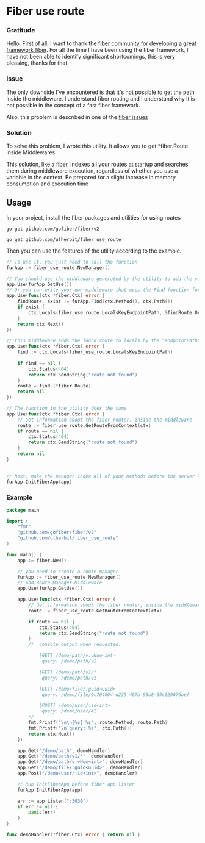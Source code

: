 # Fiber use route

### Gratitude
Hello. First of all, I want to thank the [fiber community](https://github.com/gofiber) for developing a great [framework fiber](https://github.com/gofiber/fiber).
For all the time I have been using the fiber framework, I have not been able to identify significant shortcomings, this is very pleasing, thanks for that.

### Issue

The only downside I've encountered is that it's not possible to get the path inside the middleware. I understand fiber routing and I understand why it is not possible in the concept of a fast fiber framework.

Also, this problem is described in one of the [fiber issues](https://github.com/gofiber/fiber/issues/2195)

### Solution

To solve this problem, I wrote this utility. It allows you to get *fiber.Route inside Middlewares

This solution, like a fiber, indexes all your routes at startup and searches them during middleware execution, regardless of whether you use a variable in the context. Be prepared for a slight increase in memory consumption and execution time

## Usage

In your project, install the fiber packages and utilities for using routes

```go get github.com/gofiber/fiber/v2```

```go get github.com/utherbit/fiber_use_route```

Then you can use the features of the utility according to the example.

```go
// To use it, you just need to call the function
furApp := fiber_use_route.NewManager()

// You should use the middleware generated by the utility to add the variable to the context
app.Use(furApp.GetUse())
// Or you can write your own middleware that uses the Find function for the route manager
app.Use(func(ctx *fiber.Ctx) error {
    findRoute, exist := furApp.Find(ctx.Method(), ctx.Path())
    if exist {
        ctx.Locals(fiber_use_route.LocalsKeyEndpointPath, &findRoute.Orig())
    }
    return ctx.Next()
})

// this middleware adds the found route to locals by the "endpointPath" key, which can be obtained from fiber_use_route.LocalsKeyEndpointPath
app.Use(func(ctx *fiber.Ctx) error {
    find := ctx.Locals(fiber_use_route.LocalsKeyEndpointPath)
	
    if find == nil {
        ctx.Status(404)
        return ctx.SendString("route not found")
    }
    route = find.(*fiber.Route)
	return nil
})

// The function in the utility does the same
app.Use(func(ctx *fiber.Ctx) error {
    // Get information about the fiber router, inside the middleware
    route := fiber_use_route.GetRouteFromContext(ctx)
    if route == nil {
        ctx.Status(404)
        return ctx.SendString("route not found")
    }
    return nil
}

 
// Next, make the manager index all of your methods before the server listens.
furApp.InitFiberApp(app)
```


### Example

```go
package main

import (
	"fmt"
	"github.com/gofiber/fiber/v2"
	"github.com/utherbit/fiber_use_route"
)

func main() {
	app := fiber.New()

	// you need to create a route manager
	furApp := fiber_use_route.NewManager()
	// Add Route Manager Middleware
	app.Use(furApp.GetUse())

	app.Use(func(ctx *fiber.Ctx) error {
		// Get information about the fiber router, inside the middleware
		route := fiber_use_route.GetRouteFromContext(ctx)

		if route == nil {
			ctx.Status(404)
			return ctx.SendString("route not found")
		}
		/*	console output when requested:

			[GET] /demo/path/v:vNum<int>
			 query: /demo/path/v2

			[GET] /demo/path/v1/*
			 query: /demo/path/v1

			[GET] /demo/file/:guid<uuid>
			 query: /demo/file/0c704004-d239-407b-95b8-09c029676bef

			[POST] /demo/user/:id<int>
			 query: /demo/user/42
		*/
		fmt.Printf("\n\n[%s] %s", route.Method, route.Path)
		fmt.Printf("\n query: %s", ctx.Path())
		return ctx.Next()
	})

	app.Get("/demo/path", demoHandler)
	app.Get("/demo/path/v1/*", demoHandler)
	app.Get("/demo/path/v:vNum<int>", demoHandler)
	app.Get("/demo/file/:guid<uuid>", demoHandler)
	app.Post("/demo/user/:id<int>", demoHandler)

	// Run InitFiberApp before fiber app.listen
	furApp.InitFiberApp(app)

	err := app.Listen(":3030")
	if err != nil {
		panic(err)
	}
}

func demoHandler(*fiber.Ctx) error { return nil }
```

